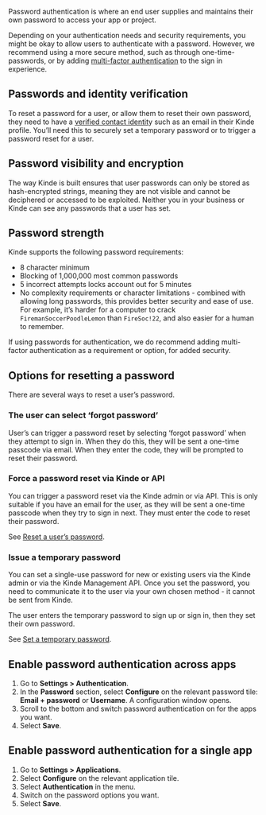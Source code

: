 
Password authentication is where an end user supplies and maintains their own password to access your app or project.

Depending on your authentication needs and security requirements, you might be okay to allow users to authenticate with a password. However, we recommend using a more secure method, such as through one-time-passwords, or by adding [multi-factor authentication](/authenticate/multi-factor-auth/about-multi-factor-authentication/) to the sign in experience.

## Passwords and identity verification

To reset a password for a user, or allow them to reset their own password, they need to have a [verified contact identit](/authenticate/about-auth/identity-and-verification/)y such as an email in their Kinde profile. You’ll need this to securely set a temporary password or to trigger a password reset for a user.

## Password visibility and encryption

The way Kinde is built ensures that user passwords can only be stored as hash-encrypted strings, meaning they are not visible and cannot be deciphered or accessed to be exploited. Neither you in your business or Kinde can see any passwords that a user has set.

## Password strength

Kinde supports the following password requirements:

- 8 character minimum
- Blocking of 1,000,000 most common passwords
- 5 incorrect attempts locks account out for 5 minutes
- No complexity requirements or character limitations - combined with allowing long passwords, this provides better security and ease of use. For example, it’s harder for a computer to crack `FiremanSoccerPoodleLemon` than `FireSoc!22`, and also easier for a human to remember.

If using passwords for authentication, we do recommend adding multi-factor authentication as a requirement or option, for added security.

## Options for resetting a password

There are several ways to reset a user’s password.

### The user can select ‘forgot password’

User’s can trigger a password reset by selecting ‘forgot password’ when they attempt to sign in. When they do this, they will be sent a one-time passcode via email. When they enter the code, they will be prompted to reset their password.

### Force a password reset via Kinde or API

You can trigger a password reset via the Kinde admin or via API. This is only suitable if you have an email for the user, as they will be sent a one-time passcode when they try to sign in next. They must enter the code to reset their password.

See [Reset a user’s password](/manage-users/access-control/reset-user-password/).

### Issue a temporary password

You can set a single-use password for new or existing users via the Kinde admin or via the Kinde Management API. Once you set the password, you need to communicate it to the user via your own chosen method - it cannot be sent from Kinde.

The user enters the temporary password to sign up or sign in, then they set their own password.

See [Set a temporary password](/manage-users/access-control/set-temporary-password/).

## Enable password authentication across apps

1. Go to **Settings > Authentication**.
2. In the **Password** section, select **Configure** on the relevant password tile: **Email + password** or **Username**. A configuration window opens.
3. Scroll to the bottom and switch password authentication on for the apps you want.
4. Select **Save**.

## Enable password authentication for a single app

1. Go to **Settings > Applications**.
2. Select **Configure** on the relevant application tile.
3. Select **Authentication** in the menu.
4. Switch on the password options you want.
5. Select **Save**.

